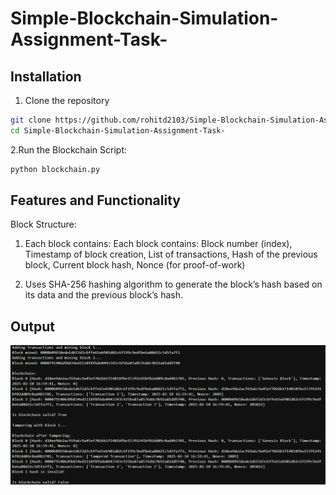 # Simple-Blockchain-Simulation-Assignment-Task-
## Installation 

1. Clone the repository 
```bash
git clone https://github.com/rohitd2103/Simple-Blockchain-Simulation-Assignment-Task-
cd Simple-Blockchain-Simulation-Assignment-Task-
```

2.Run the Blockchain Script:
```bash
python blockchain.py
```

## Features and Functionality
Block Structure:

1. Each block contains:
  Each block contains:
  Block number (index),
  Timestamp of block creation,
  List of transactions,
  Hash of the previous block,
  Current block hash,
  Nonce (for proof-of-work)

  2. Uses SHA-256 hashing algorithm to generate the block’s hash based on its data and the previous block’s hash.

## Output 
![Output.png](Output.png)

